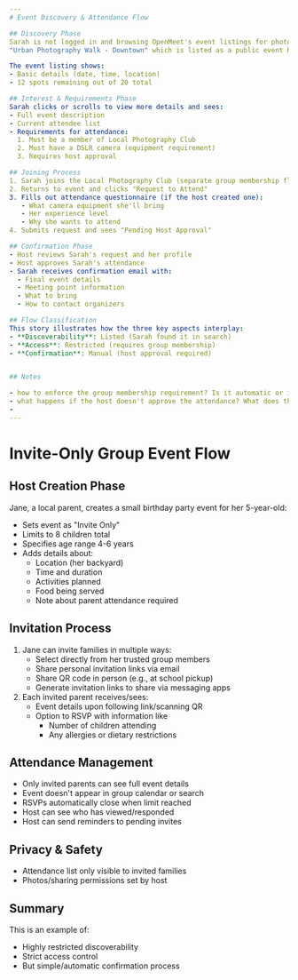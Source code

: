 ```yaml
---
# Event Discovery & Attendance Flow

## Discovery Phase
Sarah is not logged in and browsing OpenMeet's event listings for photography workshops in her area. She finds
"Urban Photography Walk - Downtown" which is listed as a public event hosted by the Local Photography Club.

The event listing shows:
- Basic details (date, time, location)
- 12 spots remaining out of 20 total

## Interest & Requirements Phase
Sarah clicks or scrolls to view more details and sees:
- Full event description
- Current attendee list
- Requirements for attendance:
  1. Must be a member of Local Photography Club
  2. Must have a DSLR camera (equipment requirement)
  3. Requires host approval

## Joining Process
1. Sarah joins the Local Photography Club (separate group membership flow)
2. Returns to event and clicks "Request to Attend"
3. Fills out attendance questionnaire (if the host created one):
   - What camera equipment she'll bring
   - Her experience level
   - Why she wants to attend
4. Submits request and sees "Pending Host Approval"

## Confirmation Phase
- Host reviews Sarah's request and her profile
- Host approves Sarah's attendance
- Sarah receives confirmation email with:
  - Final event details
  - Meeting point information
  - What to bring
  - How to contact organizers

## Flow Classification
This story illustrates how the three key aspects interplay:
- **Discoverability**: Listed (Sarah found it in search)
- **Access**: Restricted (requires group membership)
- **Confirmation**: Manual (host approval required)


## Notes

- how to enforce the group membership requirement? Is it automatic or is the host validating that?
- what happens if the host doesn't approve the attendance? What does the user see?
-
---
```

# Invite-Only Group Event Flow

## Host Creation Phase
Jane, a local parent, creates a small birthday party event for her 5-year-old:
- Sets event as "Invite Only"
- Limits to 8 children total
- Specifies age range 4-6 years
- Adds details about:
  - Location (her backyard)
  - Time and duration
  - Activities planned
  - Food being served
  - Note about parent attendance required

## Invitation Process
1. Jane can invite families in multiple ways:
   - Select directly from her trusted group members
   - Share personal invitation links via email
   - Share QR code in person (e.g., at school pickup)
   - Generate invitation links to share via messaging apps
2. Each invited parent receives/sees:
   - Event details upon following link/scanning QR
   - Option to RSVP with information like
     - Number of children attending
     - Any allergies or dietary restrictions

## Attendance Management
- Only invited parents can see full event details
- Event doesn't appear in group calendar or search
- RSVPs automatically close when limit reached
- Host can see who has viewed/responded
- Host can send reminders to pending invites

## Privacy & Safety
- Attendance list only visible to invited families
- Photos/sharing permissions set by host

## Summary
This is an example of:
- Highly restricted discoverability
- Strict access control
- But simple/automatic confirmation process
